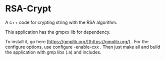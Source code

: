 # RSA-Crypt
A c++ code for crypting string with the RSA algorithm.

This application has the gmpxx lib for dependency.

To install it, go here [https://gmplib.org/](https://gmplib.org/) .
For the configure options, use configure -enable-cxx .
Then just make all and build the application with gmp
libs (.a) and includes.
